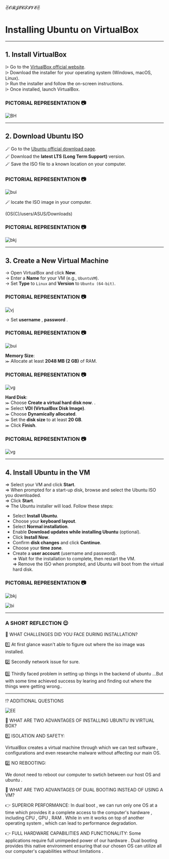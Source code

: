✌𝓞𝓑𝓙𝓔𝓒𝓣𝓘𝓥𝓔✌


# Installing Ubuntu on VirtualBox

---

## 1. Install VirtualBox

⩥ Go to the [VirtualBox official website](https://www.virtualbox.org/).  
⩥ Download the installer for your operating system (Windows, macOS, Linux).  
⩥ Run the installer and follow the on-screen instructions.  
⩥ Once installed, launch VirtualBox.

### PICTORIAL REPRESENTATION 📷

![BH](<../images/virtual box.png>)

---

## 2. Download Ubuntu ISO

🪄 Go to the [Ubuntu official download page](https://ubuntu.com/download/desktop).  
🪄 Download the **latest LTS (Long Term Support)** version.  
🪄 Save the ISO file to a known location on your computer.

### PICTORIAL REPRESENTATION 📷

![bui](../images/ubuntu.png)





🪄 locate the ISO image in your computer.

(OS(C)/users/ASUS/Downloads)


### PICTORIAL REPRESENTATION 📷

![bkj](../images/iso-download.png)


---

## 3. Create a New Virtual Machine

→ Open VirtualBox and click **New**.  
→  Enter a **Name** for your VM (e.g., `UbuntuVM`).  
→  Set **Type** to `Linux` and **Version** to `Ubuntu (64-bit)`.    


### PICTORIAL REPRESENTATION 📷

![vj](../images/new%20vm.png)


→  Set **username** , **password** .


### PICTORIAL REPRESENTATION 📷

![bui](../images/un_pass.png)


**Memory Size**:  
⪼ Allocate at least **2048 MB (2 GB)** of RAM.  


### PICTORIAL REPRESENTATION 📷

![vg](../images/memo%20size.png)


**Hard Disk**:  
⪼ Choose **Create a virtual hard disk now**.  .  
⪼ Select **VDI (VirtualBox Disk Image)**.  
⪼ Choose **Dynamically allocated**.  
⪼ Set the **disk size** to at least **20 GB**.  
⪼ Click **Finish**.

### PICTORIAL REPRESENTATION 📷

![vg](../images/hard%20disk.png)

---

## 4. Install Ubuntu in the VM

=> Select your VM and click **Start**.  
=> When prompted for a start-up disk, browse and select the Ubuntu ISO you downloaded.  
=> Click **Start**.  
=> The Ubuntu installer will load. Follow these steps:  
   - Select **Install Ubuntu**.  
   - Choose your **keyboard layout**.  
   - Select **Normal installation**.  
   - Enable **Download updates while installing Ubuntu** (optional).  
   - Click **Install Now**.  
   - Confirm **disk changes** and click **Continue**.  
   - Choose your **time zone**.  
   - Create a **user account** (username and password).  
=> Wait for the installation to complete, then restart the VM.  
=> Remove the ISO when prompted, and Ubuntu will boot from the virtual hard disk.

### PICTORIAL REPRESENTATION 📷

![bkj](../images/user_drishti.png)


![bi](../images/lsb_uname_df_free.png)


---

### A SHORT REFLECTION 😌



🧐 WHAT CHALLENGES DID YOU FACE DURING INSTALLATION?



1️⃣ At first glance wasn't able to figure out where the iso image was installed.

2️⃣ Secondly network issue for sure.

3️⃣ Thirdly faced problem in setting up things in the backend of ubuntu ...But with some time achieved success by learing and finding out where the things were getting wrong..

---

⁉️ ADDITIONAL QUESTIONS

![EE](../images/GIF.png)



🤔 WHAT ARE TWO ADVANTAGES OF INSTALLING UBUNTU IN VIRTUAL BOX?


1️⃣ ISOLATION AND SAFETY:

VirtualBox creates a virtual machine through which we can test software , configurations and even researche malware without affecting our main OS.

2️⃣ NO REBOOTING:

We donot need to reboot our computer to swtich between our host OS and ubuntu .





🤔 WHAT ARE TWO ADVANTAGES OF DUAL BOOTING INSTEAD OF USING A VM?


👉 SUPERIOR PERFORMANCE:
 In dual boot , we can run only one OS at a time which provides it a complete access to the computer's hardware , including CPU , GPU , RAM . While in vm it works on top of another operating system , which can lead to performance degradation.

👉 FULL HARDWARE CAPABILITIES AND FUNCTIONALITY:
 Some applications require full unimpeded power of our hardware . Dual booting provides this native environment ensuring that our chosen OS can utilize all our computer's capabilities without limitations .

